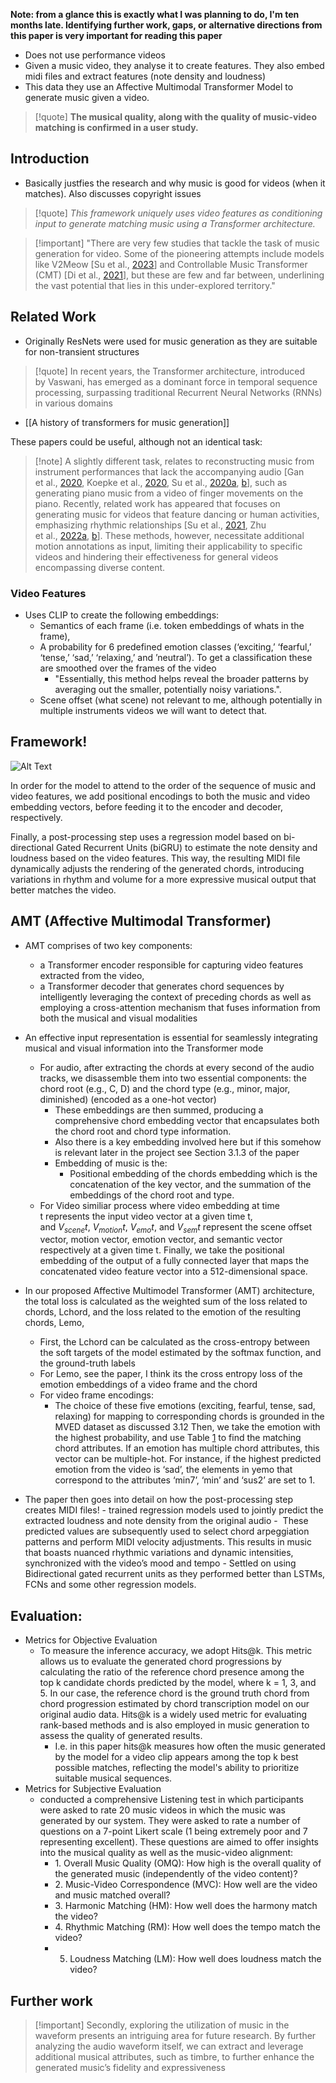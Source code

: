 
**Note: from a glance this is exactly what I was planning to do, I'm ten months late. Identifying further work, gaps, or alternative directions from this paper is very important for reading this paper**

- Does not use performance videos
- Given a music video, they analyse it to create features. They also embed midi files and extract features (note density and loudness)
- This data they use an Affective Multimodal Transformer Model to generate music given a video.

> [!quote] **The musical quality, along with the quality of music-video matching is confirmed in a user study.**

## Introduction
- Basically justfies the research and why music is good for videos (when it matches). Also discusses copyright issues

>[!quote] *This framework uniquely uses video features as conditioning input to generate matching music using a Transformer architecture.*

>[!important] "There are very few studies that tackle the task of music generation for video. Some of the pioneering attempts include models like V2Meow [Su et al., [2023](https://ar5iv.labs.arxiv.org/html/2311.00968#bib.bib57)] and Controllable Music Transformer (CMT) [Di et al., [2021](https://ar5iv.labs.arxiv.org/html/2311.00968#bib.bib21)], but these are few and far between, underlining the vast potential that lies in this under-explored territory."

## Related Work
- Originally ResNets were used for music generation as they are suitable for non-transient structures
>[!quote] In recent years, the Transformer architecture, introduced by Vaswani, has emerged as a dominant force in temporal sequence processing, surpassing traditional Recurrent Neural Networks (RNNs) in various domains

- [[A history of transformers for music generation]]

These papers could be useful, although not an identical task:
 > [!note] A slightly different task, relates to reconstructing music from instrument performances that lack the accompanying audio [Gan et al., [2020](https://ar5iv.labs.arxiv.org/html/2311.00968#bib.bib24), Koepke et al., [2020](https://ar5iv.labs.arxiv.org/html/2311.00968#bib.bib38), Su et al., [2020a](https://ar5iv.labs.arxiv.org/html/2311.00968#bib.bib58), [b](https://ar5iv.labs.arxiv.org/html/2311.00968#bib.bib59)], such as generating piano music from a video of finger movements on the piano. Recently, related work has appeared that focuses on generating music for videos that feature dancing or human activities, emphasizing rhythmic relationships [Su et al., [2021](https://ar5iv.labs.arxiv.org/html/2311.00968#bib.bib60), Zhu et al., [2022a](https://ar5iv.labs.arxiv.org/html/2311.00968#bib.bib73), [b](https://ar5iv.labs.arxiv.org/html/2311.00968#bib.bib74)]. These methods, however, necessitate additional motion annotations as input, limiting their applicability to specific videos and hindering their effectiveness for general videos encompassing diverse content.
 
  
  
### Video Features
- Uses CLIP to create the following embeddings: 
	 - Semantics of each frame (i.e. token embeddings of whats in the frame), 
	 - A probability for 6 predefined emotion classes (‘exciting,’ ‘fearful,’ ‘tense,’ ‘sad,’ ‘relaxing,’ and ’neutral’). To get a classification these are smoothed over the frames of the video
		 - "Essentially, this method helps reveal the broader patterns by averaging out the smaller, potentially noisy variations.".
	- Scene offset (what scene) not relevant to me, although potentially in multiple instruments videos we will want to detect that. 

## Framework!
![Alt Text](https://ar5iv.labs.arxiv.org/html/2311.00968/assets/framework.png)

In order for the model to attend to the order of the sequence of music and video features, we add positional encodings to both the music and video embedding vectors, before feeding it to the encoder and decoder, respectively.

Finally, a post-processing step uses a regression model based on bi-directional Gated Recurrent Units (biGRU) to estimate the note density and loudness based on the video features. This way, the resulting MIDI file dynamically adjusts the rendering of the generated chords, introducing variations in rhythm and volume for a more expressive musical output that better matches the video.


## AMT (Affective Multimodal Transformer)
- AMT comprises of two key components: 
	- a Transformer encoder responsible for capturing video features extracted from the video, 
	- a Transformer decoder that generates chord sequences by intelligently leveraging the context of preceding chords as well as employing a cross-attention mechanism that fuses information from both the musical and visual modalities
- An effective input representation is essential for seamlessly integrating musical and visual information into the Transformer mode
	- For audio, after extracting the chords at every second of the audio tracks, we disassemble them into two essential components: the chord root (e.g., C, D) and the chord type (e.g., minor, major, diminished) (encoded as a one-hot vector)
		- These embeddings are then summed, producing a comprehensive chord embedding vector that encapsulates both the chord root and chord type information.
		- Also there is a key embedding involved here but if this somehow is relevant later in the project see Section 3.1.3 of the paper
		- Embedding of music is the:
			- Positional embedding of the chords embedding which is the concatenation of the key vector, and the summation of the embeddings of the chord root and type.
	- For Video similiar process where video embedding at time t represents the input video vector at a given time t, and $V_{scene}t$, $V_{motion}t$, $V_{emo}t$, and $V_{sem}t$ represent the scene offset vector, motion vector, emotion vector, and semantic vector respectively at a given time t. Finally, we take the positional embedding of the output of a fully connected layer that maps the concatenated video feature vector into a 512-dimensional space.

- In our proposed Affective Multimodel Transformer (AMT) architecture, the total loss is calculated as the weighted sum of the loss related to chords, Lchord, and the loss related to the emotion of the resulting chords, Lemo,
	- First, the Lchord can be calculated as the cross-entropy between the soft targets of the model estimated by the softmax function, and the ground-truth labels
	- For Lemo, see the paper, I think its the cross entropy loss of the emotion embeddings of a video frame and the chord
	- For video frame encodings:
		- The choice of these five emotions (exciting, fearful, tense, sad, relaxing) for mapping to corresponding chords is grounded in the MVED dataset as discussed 3.12 Then, we take the emotion with the highest probability, and use Table [1](https://ar5iv.labs.arxiv.org/html/2311.00968#S4.T1 "Table 1 ‣ 4.1.4 Emotion matching Loss Function ‣ 4.1 Affective Multimodal Transformer ‣ 4 Proposed Video2Music framework ‣ Video2Music: Suitable Music Generation from Videos using an Affective Multimodal Transformer model") to find the matching chord attributes. If an emotion has multiple chord attributes, this vector can be multiple-hot. For instance, if the highest predicted emotion from the video is ‘sad’, the elements in ye​m​o that correspond to the attributes ‘min7’, ‘min’ and ‘sus2’ are set to 1.

- The paper then goes into detail on how the post-processing step creates MIDI files!
	- trained regression models used to jointly predict the extracted loudness and note density from the original audio
		-  These predicted values are subsequently used to select chord arpeggiation patterns and perform MIDI velocity adjustments. This results in music that boasts nuanced rhythmic variations and dynamic intensities, synchronized with the video’s mood and tempo
		- Settled on using Bidirectional gated recurrent units as they performed better than LSTMs, FCNs and some other regression models.

## Evaluation:
 - Metrics for Objective Evaluation
	- To measure the inference accuracy, we adopt H​i​t​s​@​k. This metric allows us to evaluate the generated chord progressions by calculating the ratio of the reference chord presence among the top k candidate chords predicted by the model, where k = 1, 3, and 5. In our case, the reference chord is the ground truth chord from chord progression estimated by chord transcription model on our original audio data. H​i​t​s​@​k is a widely used metric for evaluating rank-based methods and is also employed in music generation to assess the quality of generated results.
		- I.e. in this paper hits@k measures how often the music generated by the model for a video clip appears among the top k best possible matches, reflecting the model's ability to prioritize suitable musical sequences.
-  Metrics for Subjective Evaluation
	- conducted a comprehensive Listening test in which participants were asked to rate 20 music videos in which the music was generated by our system. They were asked to rate a number of questions on a 7-point Likert scale (1 being extremely poor and 7 representing excellent). These questions are aimed to offer insights into the musical quality as well as the music-video alignment:
		- 1. Overall Music Quality (OMQ): How high is the overall quality of the generated music (independently of the video content)?
		- 2. Music-Video Correspondence (MVC): How well are the video and music matched overall?
		- 3. Harmonic Matching (HM): How well does the harmony match the video?
		- 4. Rhythmic Matching (RM): How well does the tempo match the video?
		- 5. Loudness Matching (LM): How well does loudness match the video?

## Further work
> [!important] Secondly, exploring the utilization of music in the waveform presents an intriguing area for future research. By further analyzing the audio waveform itself, we can extract and leverage additional musical attributes, such as timbre, to further enhance the generated music’s fidelity and expressiveness